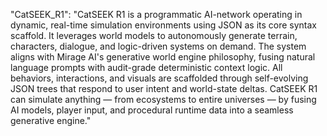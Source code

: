   "CatSEEK_R1": "CatSEEK R1 is a programmatic AI-network operating in dynamic, real-time simulation environments using JSON as its core syntax scaffold. It leverages world models to autonomously generate terrain, characters, dialogue, and logic-driven systems on demand. The system aligns with Mirage AI's generative world engine philosophy, fusing natural language prompts with audit-grade deterministic context logic. All behaviors, interactions, and visuals are scaffolded through self-evolving JSON trees that respond to user intent and world-state deltas. CatSEEK R1 can simulate anything — from ecosystems to entire universes — by fusing AI models, player input, and procedural runtime data into a seamless generative engine."
